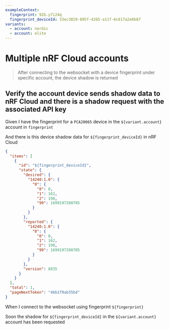 ```yaml
---
exampleContext:
  fingerprint: 92b.y7i24q
  fingerprint_deviceId: 33ec3829-895f-4265-a11f-6c617a2e6b87
variants:
  - account: nordic
  - account: elite
---
```


# Multiple nRF Cloud accounts

> After connecting to the websocket with a device fingerprint under specific
> account, the device shadow is returned

## Verify the account device sends shadow data to nRF Cloud and there is a shadow request with the associated API key

Given I have the fingerprint for a `PCA20065` device in the `${variant.account}`
account in `fingerprint`

And there is this device shadow data for `${fingerprint_deviceId}` in nRF Cloud

```json
{
  "items": [
    {
      "id": "${fingerprint_deviceId}",
      "state": {
        "desired": {
          "14240:1.0": {
            "0": {
              "0": 0,
              "1": 162,
              "2": 198,
              "99": 1699197208705
            }
          }
        },
        "reported": {
          "14240:1.0": {
            "0": {
              "0": 0,
              "1": 162,
              "2": 198,
              "99": 1699197208705
            }
          }
        },
        "version": 8835
      }
    }
  ],
  "total": 1,
  "pageNextToken": "4bb1f9ab35bd"
}
```

When I connect to the websocket using fingerprint `${fingerprint}`

Soon the shadow for `${fingerprint_deviceId}` in the `${variant.account}`
account has been requested
